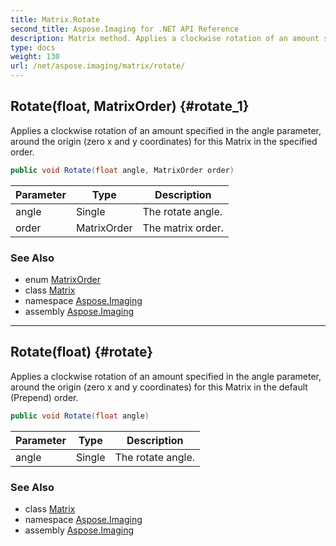 ```yaml
---
title: Matrix.Rotate
second_title: Aspose.Imaging for .NET API Reference
description: Matrix method. Applies a clockwise rotation of an amount specified in the angle parameter around the origin zero x and y coordinates for this Matrix in the specified order
type: docs
weight: 130
url: /net/aspose.imaging/matrix/rotate/
---
```

## Rotate(float, MatrixOrder) {#rotate_1}

Applies a clockwise rotation of an amount specified in the angle parameter, around the origin (zero x and y coordinates) for this Matrix in the specified order.

```csharp
public void Rotate(float angle, MatrixOrder order)
```

| Parameter | Type | Description |
| --- | --- | --- |
| angle | Single | The rotate angle. |
| order | MatrixOrder | The matrix order. |

### See Also

* enum [MatrixOrder](../../matrixorder/)
* class [Matrix](../)
* namespace [Aspose.Imaging](../../matrix/)
* assembly [Aspose.Imaging](../../../)

---

## Rotate(float) {#rotate}

Applies a clockwise rotation of an amount specified in the angle parameter, around the origin (zero x and y coordinates) for this Matrix in the default (Prepend) order.

```csharp
public void Rotate(float angle)
```

| Parameter | Type | Description |
| --- | --- | --- |
| angle | Single | The rotate angle. |

### See Also

* class [Matrix](../)
* namespace [Aspose.Imaging](../../matrix/)
* assembly [Aspose.Imaging](../../../)


